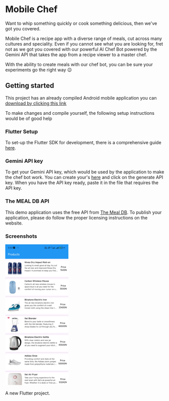 # Mobile Chef

Want to whip something quickly or cook something delicious, then we've got you covered.

Mobile Chef is a recipe app with a diverse range of meals, cut across many cultures and speciality. Even if you cannot see what you are looking for, fret not as we got you covered with our powerful AI Chef Bot powered by the Gemini API that takes the app from a recipe viewer to a master chef.

With the ability to create meals with our chef bot, you can be sure your experiments go the right way 😉

## Getting started

This project has an already compiled Android mobile application you can [download by clicking this link]()

To make changes and compile yourself, the following setup instructions would be of good help

### Flutter Setup

To set-up the Flutter SDK for development, there is a comprehensive guide [here](https://docs.flutter.dev/get-started/install).

### Gemini API key

To get your Gemini API key, which would be used by the application to make the chef bot work. You can create your's [here](https://aistudio.google.com/app/apikey) and click on the generate API key. When you have the API key ready, paste it in the file that requires the API key.

### The MEAL DB API

This demo application uses the free API from [The Meal DB](https://www.themealdb.com/). To publish your application, please do follow the proper licensing instructions on the website.


### Screenshots

<img src="https://github.com/kadiriprosper/lite_shopper/blob/master/screenshot/Screenshot_2024-07-08-17-50-32-166_com.example.lite_shopper.jpg" alt="Splash View" width="200">

A new Flutter project.
